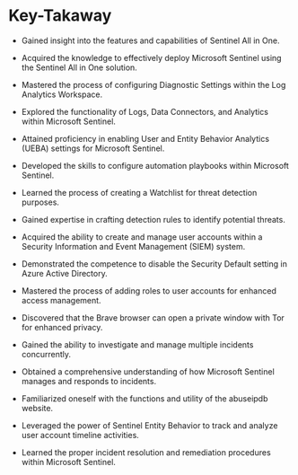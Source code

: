 # Key-Takaway

- Gained insight into the features and capabilities of Sentinel All in One.

- Acquired the knowledge to effectively deploy Microsoft Sentinel using the Sentinel All in One solution.

- Mastered the process of configuring Diagnostic Settings within the Log Analytics Workspace.

- Explored the functionality of Logs, Data Connectors, and Analytics within Microsoft Sentinel.

- Attained proficiency in enabling User and Entity Behavior Analytics (UEBA) settings for Microsoft Sentinel.

- Developed the skills to configure automation playbooks within Microsoft Sentinel.

- Learned the process of creating a Watchlist for threat detection purposes.

- Gained expertise in crafting detection rules to identify potential threats.

- Acquired the ability to create and manage user accounts within a Security Information and Event Management (SIEM) system.

- Demonstrated the competence to disable the Security Default setting in Azure Active Directory.

- Mastered the process of adding roles to user accounts for enhanced access management.

- Discovered that the Brave browser can open a private window with Tor for enhanced privacy.

- Gained the ability to investigate and manage multiple incidents concurrently.

- Obtained a comprehensive understanding of how Microsoft Sentinel manages and responds to incidents.
  
- Familiarized oneself with the functions and utility of the abuseipdb website.

- Leveraged the power of Sentinel Entity Behavior to track and analyze user account timeline activities.

- Learned the proper incident resolution and remediation procedures within Microsoft Sentinel.
